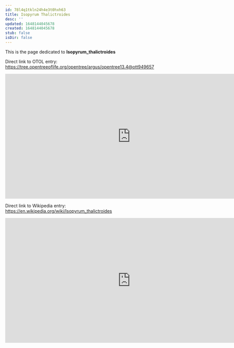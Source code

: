 ```yaml
---
id: 78l4q1tkln24h4e3t0hxh63
title: Isopyrum Thalictroides
desc: ''
updated: 1648144045678
created: 1648144045678
stub: false
isDir: false
---
```

This is the page dedicated to **Isopyrum_thalictroides**


Direct link to OTOL entry: https://tree.opentreeoflife.org/opentree/argus/opentree13.4@ott949657



<html>
    <body>
    <iframe src="https://tree.opentreeoflife.org/opentree/argus/opentree13.4@ott949657"
    width="800" height="400" frameborder="0" allowfullscreen> </iframe>
    </body>
</html>
    


Direct link to Wikipedia entry: https://en.wikipedia.org/wiki/Isopyrum_thalictroides



<html>
    <body>
    <iframe src="https://en.wikipedia.org/wiki/Isopyrum_thalictroides"
    width="800" height="400" frameborder="0" allowfullscreen> </iframe>
    </body>
</html>
    
